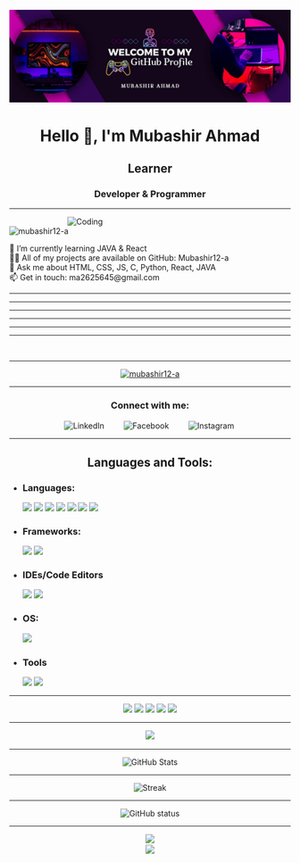 ![logo](https://github.com/Mubashir12-a/Mubashir12-a/blob/main/Github%20Banner.png)
<h1 align="center">Hello 👋, I'm Mubashir Ahmad</h1>
<h2 align="center">Learner</h2>
<h3 align="center">Developer & Programmer</h3>
<hr>
<img align="right" alt="Coding" width="400" src="https://i.pinimg.com/originals/f5/2d/c9/f52dc984cb4b1a269ca4da7389618dd4.gif">
<p align="left"> <img src="https://komarev.com/ghpvc/?username=mubashir12-a&label=Profile%20views&color=0e75b6&style=flat" alt="mubashir12-a" /> </p>
🌱 I’m currently learning JAVA & React<br>
👨‍💻 All of my projects are available on GitHub: Mubashir12-a <br>
💬 Ask me about HTML, CSS, JS, C, Python, React, JAVA<br>
📫 Get in touch: ma2625645@gmail.com <br>
<hr><hr><hr><hr><hr><hr><br>
<hr>
<p align="center">
  <a href="https://github.com/ryo-ma/github-profile-trophy">
    <img src="https://github-profile-trophy.vercel.app/?username=mubashir12-a&theme=onestar" alt="mubashir12-a" />
  </a>
</p>
<hr>

<h3 align="center">Connect with me:</h3>
<p align="center">
  &nbsp;
  <a href="https://www.linkedin.com/in/mubashir-ahmad-867b712a5?utm_source=share&utm_campaign=share_via&utm_content=profile&utm_medium=android_app" target="blank" style="text-decoration: none; margin-right: 20px;">
    <img align="center" src="https://raw.githubusercontent.com/rahuldkjain/github-profile-readme-generator/master/src/images/icons/Social/linked-in-alt.svg" alt="LinkedIn" height="40" width="40" />
  </a>
  &ensp;
  <a href="https://www.facebook.com/profile.php?id=100047111971970&mibextid=ZbWKwL" target="blank" style="text-decoration: none; margin-right: 20px;">
    <img align="center" src="https://raw.githubusercontent.com/rahuldkjain/github-profile-readme-generator/master/src/images/icons/Social/facebook.svg" alt="Facebook" height="40" width="40" />
  </a>
  &ensp;
  <a href="https://instagram.com/0_._.mubashir._._0" target="blank" style="text-decoration: none;">
    <img align="center" src="https://raw.githubusercontent.com/rahuldkjain/github-profile-readme-generator/master/src/images/icons/Social/instagram.svg" alt="Instagram" height="40" width="40" />
  </a>
  &ensp;
</p>






<hr>


<h2 align="center">Languages and Tools:</h2>

- ### Languages:
  ![](https://img.shields.io/badge/MarkUp-HTML5-informational?style=flat&logo=html5&logoColor=white&color=brightgreen)
  ![](https://img.shields.io/badge/Style-CSS3-informational?style=flat&logo=css3&logoColor=white&color=brightgreen)
  ![](https://img.shields.io/badge/Script-JavaScript-informational?style=flat&logo=javascript&logoColor=white&color=brightgreen)
  ![](https://img.shields.io/badge/Web-Python-informational?style=flat&logo=python&logoColor=white&color=brightgreen)
  ![](https://img.shields.io/badge/DS-C-informational?style=flat&logo=c&logoColor=white&color=brightgreen)
  ![](https://img.shields.io/badge/DSA-C++-informational?style=flat&logo=cpp&logoColor=white&color=brightgreen)
  ![](https://img.shields.io/badge/Primary-Java-informational?style=flat&logo=Java&logoColor=white&color=brightgreen)

- ### Frameworks:
  ![](https://img.shields.io/badge/Code-SASS-informational?style=flat&logo=sass&logoColor=white&color=brightgreen)
  ![](https://img.shields.io/badge/Code-Bootstrap-informational?style=flat&logo=bootstrap&logoColor=white&color=brightgreen)

- ### IDEs/Code Editors
  ![](https://img.shields.io/badge/Editor-VSCode-informational?style=flat&logo=visualstudiocode&logoColor=white&color=brightgreen)
  ![](https://img.shields.io/badge/Code-Visual%20Studio-informational?style=flat&logo=visualstudio&logoColor=white&color=brightgreen)

- ### OS:
  ![](https://img.shields.io/badge/OS-Windows-informational?style=flat&logo=windows&logoColor=white&color=brightgreen)

- ### Tools
  ![](https://img.shields.io/badge/Tools-Git-informational?style=flat&logo=git&logoColor=white&color=brightgreen)
  ![](https://img.shields.io/badge/Shell-Bash-informational?style=flat&logo=gnu-bash&logoColor=white&color=brightgreen)

  
<hr>


<p align="center">
<img src="https://img.shields.io/static/v1?label=|&message=0_._.mubashir._._0&color=ff&style=plastic&logo=instagram&logo-color=white"/>
<img src="https://img.shields.io/static/v1?label=|&message=mubashir-ahmad&color=cdf998&style=plastic&logo=linkedin&logo-color=white"/>
<img src="https://img.shields.io/static/v1?label=|&message=0_._.mubashir._._0&color=d18014&style=plastic&logo=threads&logo-color=white"/>
<img src="https://img.shields.io/static/v1?label=|&message=Mubashir Ahmad&color=24555f&style=plastic&logo=facebook&logo-color=white"/>
<img src="https://img.shields.io/static/v1?label=|&message=ma2625645@gmail.com&color=24555f&style=plastic&logo=gmail&logo-color=white"/>
</p>
  


<hr>
<p align="center">
  <img src="https://github-readme-stats.vercel.app/api/top-langs/?username=mubashir12-a&hide=less&title_color=d13979&text_color=ffffff&icon_color=2bbc8a&bg_color=000000&langs_count=5" />
</p>
<hr>
<p align="center">
  <img src="https://github-readme-stats.vercel.app/api?username=mubashir12-a&theme=neon&show_icons=true&locale=en&hide_border=true" alt="GitHub Stats" />
</p>
<hr>
<p align="center"> 
  <img src="https://streak-stats.demolab.com?user=Mubashir12-a&theme=dark&border_radius=50&short_numbers=true&date_format=j%20M%5B%20Y%5D" alt="Streak" />
</p>
<hr>
<p align="center">
  <img src="https://github-profile-summary-cards.vercel.app/api/cards/profile-details?username=mubashir12-a&theme=radical&hide_border=true" alt="GitHub status" />
</p>
<hr>
<p align="center">
  <img src="https://www.codewars.com/users/Mubashir%20Ahmad/badges/large"/> <br>
  <img src="https://www.codewars.com/users/Mubashir%20Ahmad/badges/small"/>
</p>

